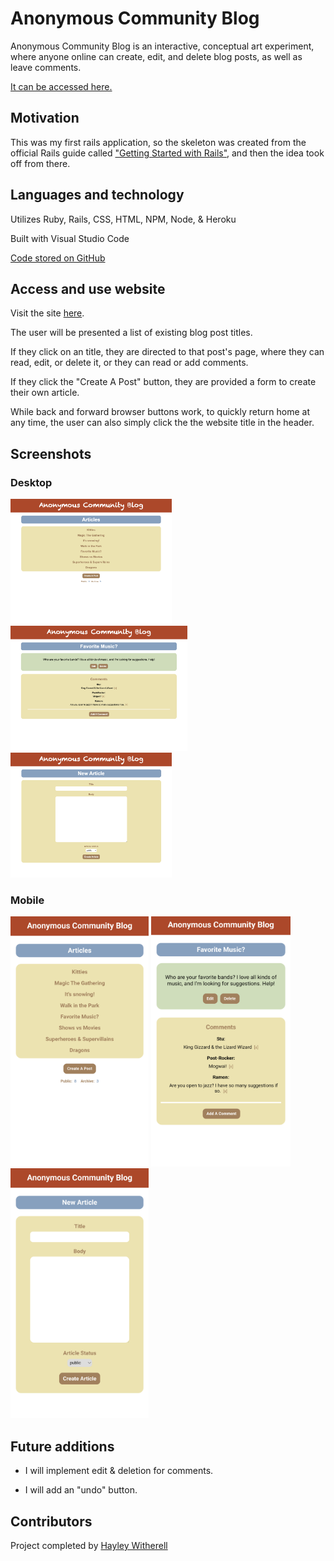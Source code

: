 # Anonymous Community Blog

Anonymous Community Blog is an interactive, conceptual art experiment, where anyone online can create, edit, and delete blog posts, as well as leave comments.

[It can be accessed here.](https://rails-fun.herokuapp.com/)

## Motivation

This was my first rails application, so the skeleton was created from the official Rails guide called ["Getting Started with Rails"](https://guides.rubyonrails.org/getting_started.html), and then the idea took off from there.

## Languages and technology

Utilizes Ruby, Rails, CSS, HTML, NPM, Node, & Heroku

Built with Visual Studio Code

[Code stored on GitHub](https://github.com/hayleyskyland/rails_fun)

## Access and use website

Visit the site [here](https://rails-fun.herokuapp.com/).

The user will be presented a list of existing blog post titles.

If they click on an title, they are directed to that post's page, where they can read, edit, or delete it, or they can read or add comments.

If they click the "Create A Post" button, they are provided a form to create their own article.

While back and forward browser buttons work, to quickly return home at any time, the user can also simply click the the website title in the header.

## Screenshots

### Desktop

<p>
  <img src="./app/assets/images/desktop-home.png" alt="desktop home screenshot" height="200"/>
  <img src="./app/assets/images/desktop-article.png" alt="desktop article screenshot" height="200"/>
  <img src="./app/assets/images/desktop-new.png" alt="desktop new post screenshot" height="200"/>
</p>

### Mobile

<p>
  <img src="./app/assets/images/mobile-home.png" alt="mobile home screenshot" height="400"/>
  <img src="./app/assets/images/mobile-article.png" alt="mobile article screenshot" height="400"/>
  <img src="./app/assets/images/mobile-new.png" alt="mobile new post screenshot" height="400"/>
</p>

## Future additions

* I will implement edit & deletion for comments.

* I will add an "undo" button.

## Contributors

Project completed by [Hayley Witherell](https://github.com/hayleyw7)
